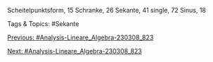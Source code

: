 Scheitelpunktsform, 15
Schranke, 26
Sekante, 41
single, 72
Sinus, 18

   Tags & Topics:
   #Sekante

[Previous: #Analysis-Lineare_Algebra-230308_823](Analysis-Lineare_Algebra-230308_823.md)

[Next: #Analysis-Lineare_Algebra-230308_823](Analysis-Lineare_Algebra-230308_823.md)